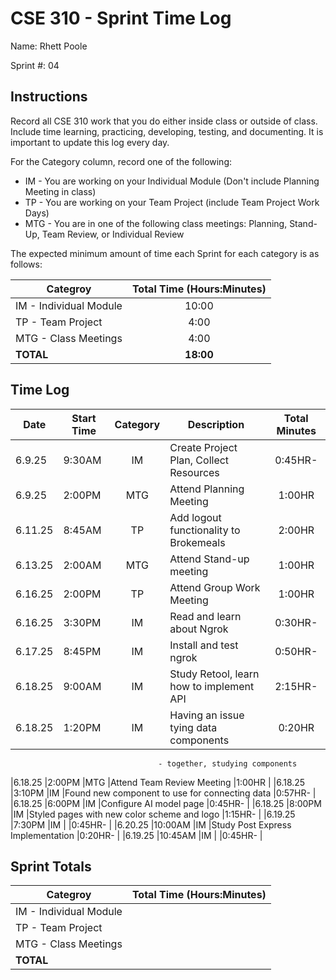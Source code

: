# CSE 310 - Sprint Time Log

Name: Rhett Poole

Sprint #: 04

## Instructions

Record all CSE 310 work that you do either inside class or outside of class.  Include time learning, practicing, developing, testing, and documenting.  It is important to update this log every day.

For the Category column, record one of the following:
* IM - You are working on your Individual Module (Don't include Planning Meeting in class)
* TP - You are working on your Team Project (include Team Project Work Days)
* MTG - You are in one of the following class meetings: Planning, Stand-Up, Team Review, or Individual Review

The expected minimum amount of time each Sprint for each category is as follows:

|Categroy                       |Total Time (Hours:Minutes)|
|-------------------------------|:------------------------:|
|IM - Individual Module         |          10:00           |
|TP - Team Project              |           4:00           |
|MTG - Class Meetings           |           4:00           |
|**TOTAL**                      |        **18:00**         |

## Time Log

|Date      |Start Time|Category|Description                                 |Total Minutes|
|----------|----------|:------:|--------------------------------------------|:-----------:|
|6.9.25    |9:30AM    |IM      |Create Project Plan, Collect Resources      |0:45HR-      |
|6.9.25    |2:00PM    |MTG     |Attend Planning Meeting                     |1:00HR       |
|6.11.25   |8:45AM    |TP      |Add logout functionality to Brokemeals      |2:00HR       |
|6.13.25   |2:00AM    |MTG     |Attend Stand-up meeting                     |1:00HR       |
|6.16.25   |2:00PM    |TP      |Attend Group Work Meeting                   |1:00HR       |
|6.16.25   |3:30PM    |IM      |Read and learn about Ngrok                  |0:30HR-      |
|6.17.25   |8:45PM    |IM      |Install and test ngrok                      |0:50HR-      |
|6.18.25   |9:00AM    |IM      |Study Retool, learn how to implement API    |2:15HR-      |
|6.18.25   |1:20PM    |IM      |Having an issue tying data components       |0:20HR       |
                                     - together, studying components                     
|6.18.25   |2:00PM    |MTG     |Attend Team Review Meeting                  |1:00HR       |
|6.18.25   |3:10PM    |IM      |Found new component to use for connecting data |0:57HR-   |
|6.18.25   |6:00PM    |IM      |Configure AI model page                     |0:45HR-      |
|6.18.25   |8:00PM    |IM      |Styled pages with new color scheme and logo |1:15HR-      |
|6.19.25   |7:30PM    |IM      |                                            |0:45HR-      |
|6.20.25   |10:00AM   |IM      |Study Post Express Implementation           |0:20HR-      |
|6.19.25   |10:45AM   |IM      |                                            |0:45HR-      |



## Sprint Totals

|Categroy                       |Total Time (Hours:Minutes)|
|-------------------------------|:------------------------:|
|IM - Individual Module         |                          |
|TP - Team Project              |                          |
|MTG - Class Meetings           |                          |
|**TOTAL**                      |                          |
